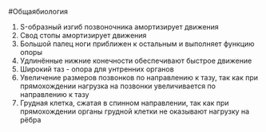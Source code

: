 #Общаябиология 
1. S-образный изгиб позвоночника амортизирует движения
2. Свод стопы амортизирует движения
3. Большой палец ноги приближен к остальным и выполняет функцию опоры
4. Удлинённые нижние конечности обеспечивают быстрое движение
5. Широкий таз - опора для унтренних органов
6. Увеличение размеров позвонков по направлению к тазу, так как при прямохождении нагрузка на позвонки увеличивается по направлению к тазу
7. Грудная клетка, сжатая в спинном направлении, так как при прямохождении органы грудной клетки не оказывают нагрузку на рёбра